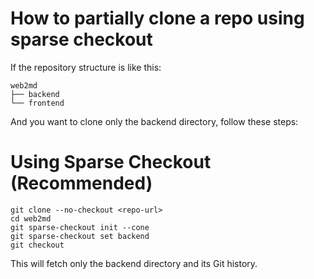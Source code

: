 # How to partially clone a repo using sparse checkout

If the repository structure is like this:

```
web2md
├── backend
└── frontend
```
And you want to clone only the backend directory, follow these steps:

# Using Sparse Checkout (Recommended)
```
git clone --no-checkout <repo-url>
cd web2md
git sparse-checkout init --cone
git sparse-checkout set backend
git checkout
```
This will fetch only the backend directory and its Git history.

